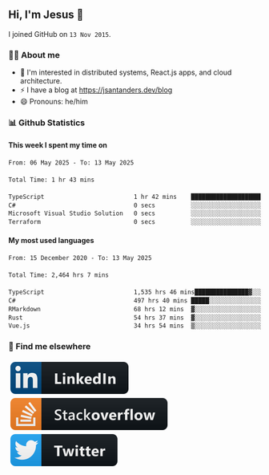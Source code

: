 ## Hi, I'm Jesus 👋

I joined GitHub on `13 Nov 2015`.

<!-- Talking about you -->

### 👨‍💻 About me

- 👦 I'm interested in distributed systems, React.js apps, and cloud architecture.
- ⚡️ I have a blog at <https://jsantanders.dev/blog>
- 😄 Pronouns: he/him

### 📊 Github Statistics

#### This week I spent my time on

<!--START_SECTION:weekly-->

```txt
From: 06 May 2025 - To: 13 May 2025

Total Time: 1 hr 43 mins

TypeScript                         1 hr 42 mins    ████████████████████████▓   99.27 %
C#                                 0 secs          ░░░░░░░░░░░░░░░░░░░░░░░░░   00.39 %
Microsoft Visual Studio Solution   0 secs          ░░░░░░░░░░░░░░░░░░░░░░░░░   00.19 %
Terraform                          0 secs          ░░░░░░░░░░░░░░░░░░░░░░░░░   00.15 %
```

<!--END_SECTION:weekly-->

#### My most used languages

<!--START_SECTION:alltime-->

```txt
From: 15 December 2020 - To: 13 May 2025

Total Time: 2,464 hrs 7 mins

TypeScript                         1,535 hrs 46 mins███████████████▓░░░░░░░░░   62.33 %
C#                                 497 hrs 40 mins █████░░░░░░░░░░░░░░░░░░░░   20.20 %
RMarkdown                          68 hrs 12 mins  ▓░░░░░░░░░░░░░░░░░░░░░░░░   02.77 %
Rust                               54 hrs 37 mins  ▓░░░░░░░░░░░░░░░░░░░░░░░░   02.22 %
Vue.js                             34 hrs 54 mins  ▒░░░░░░░░░░░░░░░░░░░░░░░░   01.42 %
```

<!--END_SECTION:alltime-->

### 📢 Find me elsewhere

<p>
  <a target="_blank" href="https://linkedin.com/in/jsantanders">
    <img src="https://github.com/jsantanders/jsantanders/blob/master/img/linkedin.svg" alt="LinkedIn" style="vertical-align:top; margin:4px">
  </a>
  
  <a target="_blank" href="https://stackoverflow.com/users/7318331/jesus-santander">
    <img src="https://github.com/jsantanders/jsantanders/blob/master/img/stackoverflow.svg" alt="StackOverflow" style="vertical-align:top; margin:4px">
  </a>
  
  <a target="_blank" href="http://twitter.com/jsantanders">
    <img src="https://github.com/jsantanders/jsantanders/blob/master/img/twitter.svg" alt="Twitter" style="vertical-align:top; margin:4px">
  </a>
</p>
